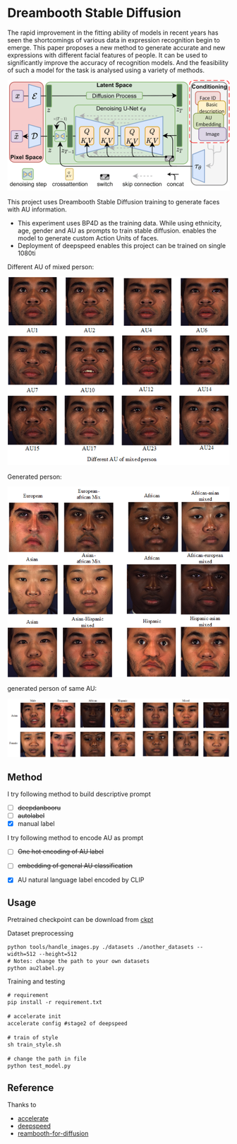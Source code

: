 # Dreambooth Stable Diffusion

The rapid improvement in the fitting ability of models in recent years has seen the shortcomings of various data in expression recognition begin to emerge. This paper proposes a new method to generate accurate and new expressions with different facial features of people. It can be used to significantly improve the accuracy of  recognition models. And the feasibility of such a model for the task is analysed using a variety of methods.

![pipeline](./pics/pipeline.png)

This project uses Dreambooth Stable Diffusion training to generate faces with AU information.

- This experiment uses BP4D as the training data. While using ethnicity, age, gender and AU as prompts to train stable diffusion. enables the model to generate custom Action Units of faces.
- Deployment of deepspeed enables this project can be trained on single 1080ti



Different AU of mixed person:

![au-mixed](./pics/au-mixed.png)

Generated person:

![mixed-person](./pics/mixed-person.png)

generated person of same AU:

![au4](./pics/au4.png)

## Method

I try following method to build descriptive prompt

- [ ] ~~deepdanbooru~~
- [ ] ~~autolabel~~
- [x] manual label

I try following method to encode AU as prompt

- [ ] ~~One hot encoding of AU label~~
- [ ] ~~embedding of general AU classification~~
- [x] AU natural language label encoded by CLIP



## Usage

Pretrained checkpoint can be download from [ckpt](https://huggingface.co/runwayml/stable-diffusion-v1-5/blob/main/v1-5-pruned.ckpt)

Dataset preprocessing

```
python tools/handle_images.py ./datasets ./another_datasets --width=512 --height=512
# Notes: change the path to your own datasets
python au2label.py
```

Training and testing

```
# requirement
pip install -r requirement.txt

# accelerate init
accelerate config #stage2 of deepspeed 

# train of style
sh train_style.sh

# change the path in file
python test_model.py

```

## Reference

Thanks to

- [accelerate](https://github.com/huggingface/accelerate)
- [deepspeed](https://github.com/microsoft/DeepSpeed)
- [reambooth-for-diffusion](https://github.com/CrazyBoyM/dreambooth-for-diffusion)
